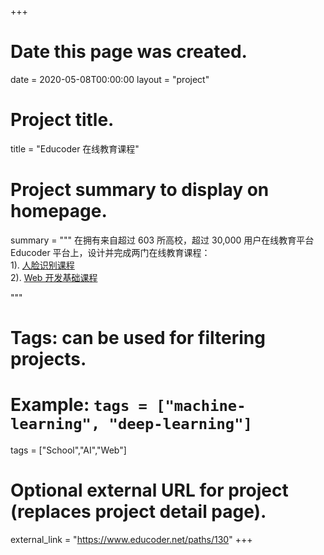 +++
# Date this page was created.
date = 2020-05-08T00:00:00
layout = "project"

# Project title.
title = "Educoder 在线教育课程"

# Project summary to display on homepage.
summary = """
 在拥有来自超过 603 所高校，超过 30,000 用户在线教育平台 Educoder 平台上，设计并完成两门在线教育课程：<br>
 1). [人脸识别课程](https://www.educoder.net/paths/130)<br>
 2). [Web 开发基础课程](https://www.educoder.net/paths/15)
 
 """

# Tags: can be used for filtering projects.
# Example: `tags = ["machine-learning", "deep-learning"]`
tags = ["School","AI","Web"]

# Optional external URL for project (replaces project detail page).
external_link = "https://www.educoder.net/paths/130"
+++
